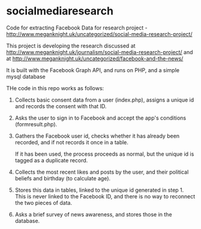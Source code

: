 # socialmediaresearch
Code for extracting Facebook Data for research project - http://www.meganknight.uk/uncategorized/social-media-research-project/

This project is developing the research discussed at http://www.meganknight.uk/journalism/social-media-research-project/ and at http://www.meganknight.uk/uncategorized/facebook-and-the-news/

It is built with the Facebook Graph API, and runs on PHP, and a simple mysql database

THe code in this repo works as follows: 

1. Collects basic consent data from a user (index.php), assigns a unique id and records the consent with that ID. 

2. Asks the user to sign in to Facebook and accept the app's conditions (formresult.php).

3. Gathers the Facebook user id, checks whether it has already been recorded, and if not records it once in a table. 
    
    If it has been used, the process proceeds as normal, but the unique id is tagged as a duplicate record. 

4. Collects the most recent likes and posts by the user, and their political beliefs and birthday (to calculate age). 

5. Stores this data in tables, linked to the unique id generated in step 1. This is never linked to the Facebook ID, and there is no way to reconnect the two pieces of data.

6. Asks a brief survey of news awareness, and stores those in the database. 

